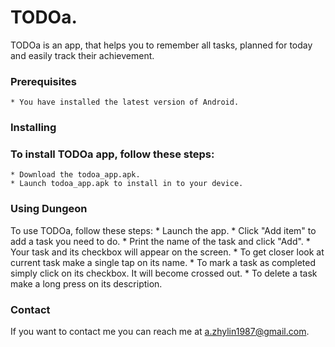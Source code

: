# **TODOa.**

TODOa is an app, that helps you to remember all tasks, planned for today and easily track their achievement.

### **Prerequisites**

    * You have installed the latest version of Android.

### **Installing**

### To install TODOa app, follow these steps:
    * Download the todoa_app.apk.
    * Launch todoa_app.apk to install in to your device.

### **Using Dungeon**

To use TODOa, follow these steps:
    * Launch the app.
    * Click "Add item" to add a task you need to do.
    * Print the name of the task and click "Add".
    * Your task and its checkbox will appear on the screen.
    * To get closer look at current task make a single tap on its name.
    * To mark a task as completed simply click on its checkbox. It will become crossed out.
    * To delete a task make a long press on its description.

### **Contact**

If you want to contact me you can reach me at a.zhylin1987@gmail.com.
